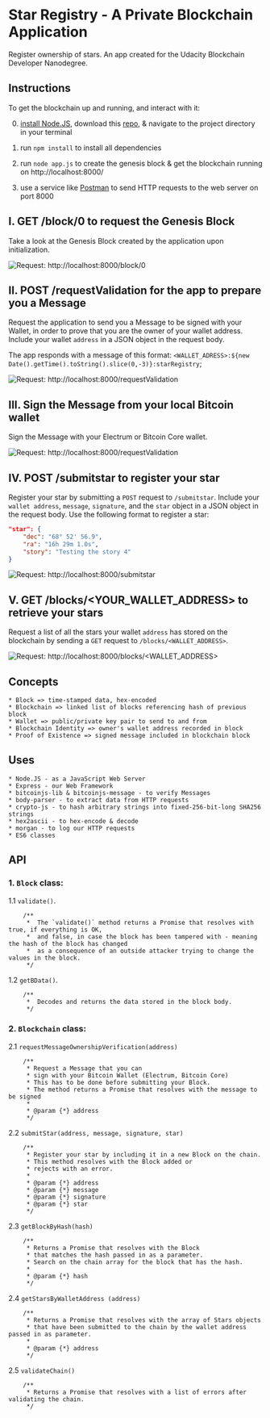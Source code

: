 # Star Registry - A Private Blockchain Application
Register ownership of stars. 
An app created for the Udacity Blockchain Developer Nanodegree.

## Instructions
To get the blockchain up and running, and interact with it:

0. [install Node.JS](https://nodejs.org/en/download/package-manager/), download this [repo](https://stackoverflow.com/questions/6466945/fastest-way-to-download-a-github-project), & navigate to the project directory in your terminal

1. run `npm install` to install all dependencies

2. run `node app.js` to create the genesis block & get the blockchain running on http://localhost:8000/

3. use a service like [Postman](https://learning.getpostman.com/docs/postman/launching_postman/installation_and_updates/) to send HTTP requests to the web server on port 8000
    
## I. GET /block/0 to request the Genesis Block

Take a look at the Genesis Block created by the application upon initialization.

![Request: http://localhost:8000/block/0 ](https://s3.eu-central-1.amazonaws.com/udacity-mauricemauser/get-genesis.png)


## II. POST /requestValidation for the app to prepare you a Message

Request the application to send you a Message to be signed with your Wallet, in order to prove that you are the owner of your wallet address. Include your wallet `address` in a JSON object in the request body.

The app responds with a message of this format: `<WALLET_ADRESS>:${new Date().getTime().toString().slice(0,-3)}:starRegistry`;


![Request: http://localhost:8000/requestValidation ](https://s3.eu-central-1.amazonaws.com/udacity-mauricemauser/post-request-validation.png)


## III. Sign the Message from your local Bitcoin wallet

Sign the Message with your Electrum or Bitcoin Core wallet.

![Request: http://localhost:8000/requestValidation ](https://s3.eu-central-1.amazonaws.com/udacity-mauricemauser/wallet-signature.png)


## IV. POST /submitstar to register your star

Register your star by submitting a `POST` request to `/submitstar`. Include your `wallet address`, `message`, `signature`, and the `star` object in a JSON object in the request body.
Use the following format to register a star:

```json
"star": {
    "dec": "68° 52' 56.9",
    "ra": "16h 29m 1.0s",
    "story": "Testing the story 4"
}
```

![Request: http://localhost:8000/submitstar](https://s3.eu-central-1.amazonaws.com/udacity-mauricemauser/submit-star.png)


## V. GET /blocks/<YOUR_WALLET_ADDRESS> to retrieve your stars

Request a list of all the stars your wallet `address` has stored on the blockchain by sending a `GET` request to `/blocks/<WALLET_ADDRESS>`.

![Request: http://localhost:8000/blocks/<WALLET_ADDRESS>](https://s3.eu-central-1.amazonaws.com/udacity-mauricemauser/get-stars-by-owner.png)



## Concepts
    * Block => time-stamped data, hex-encoded
    * Blockchain => linked list of blocks referencing hash of previous block
    * Wallet => public/private key pair to send to and from
    * Blockchain Identity => owner's wallet address recorded in block
    * Proof of Existence => signed message included in blockchain block

## Uses
    * Node.JS - as a JavaScript Web Server
    * Express - our Web Framework
    * bitcoinjs-lib & bitcoinjs-message - to verify Messages
    * body-parser - to extract data from HTTP requests
    * crypto-js - to hash arbitrary strings into fixed-256-bit-long SHA256 strings
    * hex2ascii - to hex-encode & decode
    * morgan - to log our HTTP requests
    * ES6 classes

## API

### 1. `Block` class:

1.1 `validate()`. 
```
    /**
     *  The `validate()` method returns a Promise that resolves with true, if everything is OK, 
     *  and false, in case the block has been tampered with - meaning the hash of the block has changed
     *  as a consequence of an outside attacker trying to change the values in the block.
     */
```
1.2 `getBData()`.
```
    /**
     *  Decodes and returns the data stored in the block body.
     */
```
     
### 2. `Blockchain` class:

2.1 `requestMessageOwnershipVerification(address)`
```
    /**
     * Request a Message that you can 
     * sign with your Bitcoin Wallet (Electrum, Bitcoin Core)
     * This has to be done before submitting your Block.
     * The method returns a Promise that resolves with the message to be signed
     *
     * @param {*} address 
     */
```
     
2.2 `submitStar(address, message, signature, star)`
```
    /**
     * Register your star by including it in a new Block on the chain.
     * This method resolves with the Block added or
     * rejects with an error.
     *
     * @param {*} address 
     * @param {*} message 
     * @param {*} signature 
     * @param {*} star 
     */
```
     
2.3 `getBlockByHash(hash)`
```
    /**
     * Returns a Promise that resolves with the Block
     * that matches the hash passed in as a parameter.
     * Search on the chain array for the block that has the hash.
     *
     * @param {*} hash 
     */
```
     
2.4 `getStarsByWalletAddress (address)`
```
    /**
     * Returns a Promise that resolves with the array of Stars objects 
     * that have been submitted to the chain by the wallet address passed in as parameter.
     * 
     * @param {*} address 
     */
```
     
2.5 `validateChain()`
```
    /**
     * Returns a Promise that resolves with a list of errors after validating the chain.
     */
```
